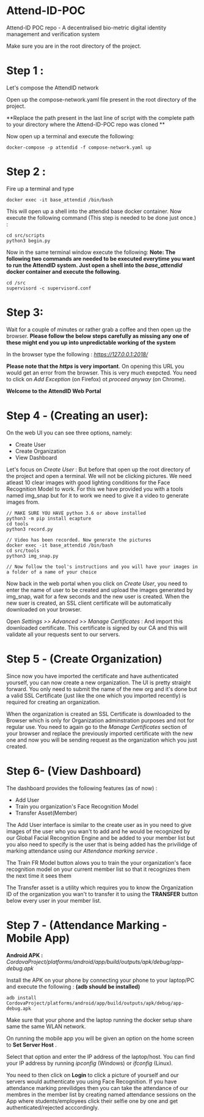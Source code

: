 # Attend-ID-POC
Attend-ID POC repo - A decentralised bio-metric digital identity management and verification system

Make sure you are in the root directory of the project.

# Step 1 :
Let's compose the AttendID network

Open up the compose-network.yaml file present in the root directory of the project.

**Replace the path present in the last line of script with the complete path to your directory where the Attend-ID-POC repo was cloned **

Now open up a terminal and execute the following:

```
docker-compose -p attendid -f compose-network.yaml up
```

# Step 2 :
Fire up a terminal and type 
```
docker exec -it base_attendid /bin/bash
```
This will open up a shell into the attendid base docker container. Now execute the following command (This step is needed to be done just once.) : 
```
cd src/scripts
python3 begin.py
```
Now in the same terminal window execute the following:
**Note: The following two commands are needed to be executed everytime you want to run the AttendID system. Just open a shell into the *base_attendid* docker container and execute the following.**

```
cd /src
supervisord -c supervisord.conf
```

# Step 3:
Wait for a couple of minutes or rather grab a coffee and then open up the browser. 
**Please follow the below steps carefully as missing any one of these might end you up into unpredictable working of the system**

In the browser type the following : *https://127.0.0.1:2018/*

**Please note that the *https* is very important**.
On opening this URL you would get an error from the browser. This is very much exepcted. You need to click on *Add Exception* (on Firefox) ot *proceed anyway* (on Chrome).

**Welcome to the AttendID Web Portal**

# Step 4 - (Creating an user):
On the web UI you can see three options, namely:
* Create User
* Create Organization
* View Dashboard

Let's focus on *Create User* : 
But before that open up the root directory of the project and open a terminal.
We will not be clicking pictures. We need atleast 10 clear images with good lighting conditions for the Face Recognition Model to work. For this we have provided you with a tools named img_snap but for it to work we need to give it a video to generate images from. 

```
// MAKE SURE YOU HAVE python 3.6 or above installed
python3 -m pip install ecapture
cd tools
python3 record.py

// Video has been recorded. Now generate the pictures
docker exec -it base_attendid /bin/bash
cd src/tools
python3 img_snap.py 

// Now follow the tool's instructions and you will have your images in a folder of a name of your choice

```

Now back in the web portal when you click on *Create User*, you need to enter the name of user to be created and upload the images generated by img_snap, wait for a few seconds and the new user is created. When the new suer is created, an SSL client certificate will be automatically downloaded on your browser. 

Open *Settings >> Advanced >> Manage Certificates* : And import this downloaded certificate. This certificate is signed by our CA and this will validate all your requests sent to our servers.

# Step 5 - (Create Organization)
Since now you have imported the certificate and have authenticated yourself, you can now create a new organization. The UI is pretty straight forward. You only need to submit the name of the new org and it's done but a valid SSL Certificate (just like the one which you imported recently) is required for creating an organization.

When the organization is created an SSL Certificate is downloaded to the Browser which is only for Organization adminstration purposes and not for regular use. You need to again go to the *Manage Certificates*  section of your browser and replace the previously imported certificate with the new one and now you will be sending request as the organization which you just created.

# Step 6- (View Dashboard)
The dashboard provides the following features (as of now) :
* Add User
* Train you organization's Face Recognition Model
* Transfer Asset(Member)

The Add User interface is similar to the create user as in you need to give images of the user who you wan't to add and he would be recognized by our Global Facial Recognition Engine and be added to your member list but you also need to specify is the user that is being added has the privilidge of marking attendance using our *Attendance marking service* .

The Train FR Model button alows you to train the your organization's face recognition model on your current member list so that it recognizes them the next time it sees them

The Transfer asset is a utility which requires you to know the Organization ID of the organization you wan't to transfer it to using the **TRANSFER** button below every user in your member list.

# Step 7 - (Attendance Marking - Mobile App)

**Android APK :** *CordovaProject/platforms/android/app/build/outputs/apk/debug/app-debug.apk*

Install the APK on your phone by connecting your phone to your laptop/PC and execute the following :
**(adb should be installed)**
```
adb install CordovaProject/platforms/android/app/build/outputs/apk/debug/app-debug.apk
```
Make sure that your phone and the laptop running the docker setup share same the same WLAN network.

On running the mobile app you will be given an option on the home screen to **Set Server Host** . 

Select that option and enter the IP address of the laptop/host. You can find your IP address by running *ipconfig* (Windows) or *ifconfig* (Linux).

You need to then click on **Login** to click a picture of yourself and our servers would authenticate you using Face Recognition. If you have attendance marking previlidges then you can take the attendance of our membres in the member list by creating named attendance sessions on the App where students/employees click their selfie one by one and get authenticated/rejected acccordingly.
